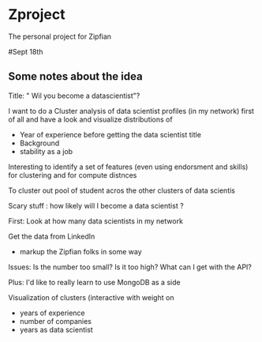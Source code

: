 Zproject
========

The personal project for Zipfian

#Sept 18th
## Some notes about the idea

Title: " Wil you become a datascientist"?

I want to do a 
Cluster analysis of data scientist profiles (in my network) first of all and have a look and 
visualize distributions of 
- Year of experience before getting the data scientist title
- Background
- stability as a job

Interesting to identify a set of features (even using endorsment and skills) for clustering and for compute distnces

To cluster out pool of student acros the other clusters of data scientis

Scary stuff : how likely will I become a data scientist ?

First:
Look at how many data scientists in my network

Get the data from LinkedIn
- markup the Zipfian folks in some way

Issues:
Is the number too small?
Is it too high?
What can I get with the API?

Plus: I'd like to really learn to use MongoDB as a side

Visualization of clusters (interactive with weight on 
- years of experience
- number of companies
- years as data scientist 


